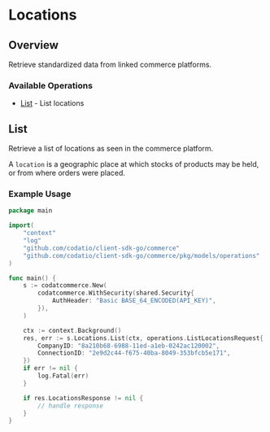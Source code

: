 # Locations

## Overview

Retrieve standardized data from linked commerce platforms.

### Available Operations

* [List](#list) - List locations

## List

Retrieve a list of locations as seen in the commerce platform.

A `location` is a geographic place at which stocks of products may be held, or from where orders were placed.

### Example Usage

```go
package main

import(
	"context"
	"log"
	"github.com/codatio/client-sdk-go/commerce"
	"github.com/codatio/client-sdk-go/commerce/pkg/models/operations"
)

func main() {
    s := codatcommerce.New(
        codatcommerce.WithSecurity(shared.Security{
            AuthHeader: "Basic BASE_64_ENCODED(API_KEY)",
        }),
    )

    ctx := context.Background()
    res, err := s.Locations.List(ctx, operations.ListLocationsRequest{
        CompanyID: "8a210b68-6988-11ed-a1eb-0242ac120002",
        ConnectionID: "2e9d2c44-f675-40ba-8049-353bfcb5e171",
    })
    if err != nil {
        log.Fatal(err)
    }

    if res.LocationsResponse != nil {
        // handle response
    }
}
```
